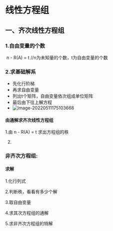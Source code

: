 # 线性方程组

## 一、齐次线性方程组

### 1.自由变量的个数

​     n - R(A) = t   	//n为未知量的个数，t为自由变量的个数

### 2.求基础解系

- 先化行阶梯
- 再求自由变量
- 列出t个矩阵，自由变量依次组成单位矩阵
- 最后由下往上解方程
- ![image-20220511175103668](C:\Users\pc\AppData\Roaming\Typora\typora-user-images\image-20220511175103668.png)



#### 由通解求齐次线性方程组

1.由  n - R(A) = t   	求出方程组的秩

2.





### 非齐次方程组:

#### 求解

1.化行列式

2.判断秩，看看有多少个解

3.取自由变量

4.求其次方程组的通解

5.求非齐次方程组的特解